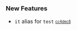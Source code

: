 ### New Features

- `it` alias for `test` <sub><sup>[cc4dec8](https://github.com/conventional-changelog/conventional-changelog/commit/cc4dec89c5392bfaf4fd2bacad45770e467b8420)</sup></sub>